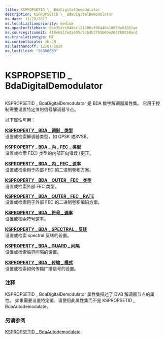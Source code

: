 ```yaml
---
title: KSPROPSETID \_ BdaDigitalDemodulator
description: KSPROPSETID \_ BdaDigitalDemodulator
ms.date: 11/28/2017
ms.localizationpriority: medium
ms.openlocfilehash: 86e35dcc04dac121306cf06448a1067de83852ae
ms.sourcegitcommit: 418e6617e2a695c9cb4b37b5b60e264760858acd
ms.translationtype: MT
ms.contentlocale: zh-CN
ms.lasthandoff: 12/07/2020
ms.locfileid: "96806639"
---
```

# <a name="kspropsetid_bdadigitaldemodulator"></a>KSPROPSETID \_ BdaDigitalDemodulator


## <span id="ddk_kspropsetid_bdadigitaldemodulator_ks"></span><span id="DDK_KSPROPSETID_BDADIGITALDEMODULATOR_KS"></span>


KSPROPSETID \_ BdaDigitalDemodulator 是 BDA 数字解调器属性集。 它用于控制需要设置特定值的信号解调器节点。

以下属性可用：

<span id="KSPROPERTY_BDA_MODULATION_TYPE"></span><span id="ksproperty_bda_modulation_type"></span>[**KSPROPERTY \_ BDA \_ 调制 \_ 类型**](ksproperty-bda-modulation-type.md)  
设置或检索解调器类型，如 QPSK 或8VSB。

<span id="KSPROPERTY_BDA_INNER_FEC_TYPE"></span><span id="ksproperty_bda_inner_fec_type"></span>[**KSPROPERTY \_ BDA \_ 内 \_ FEC \_ 类型**](ksproperty-bda-inner-fec-type.md)  
设置或检索 FEC) 类型的内部正向错误 (更正。

<span id="KSPROPERTY_BDA_INNER_FEC_RATE"></span><span id="ksproperty_bda_inner_fec_rate"></span>[**KSPROPERTY \_ BDA \_ 内 \_ FEC \_ 速率**](ksproperty-bda-inner-fec-rate.md)  
设置或检索用于内部 FEC 的二进制卷积方案。

<span id="KSPROPERTY_BDA_OUTER_FEC_TYPE"></span><span id="ksproperty_bda_outer_fec_type"></span>[**KSPROPERTY \_ BDA \_ OUTER \_ FEC \_ 类型**](ksproperty-bda-outer-fec-type.md)  
设置或检索外部 FEC 类型。

<span id="KSPROPERTY_BDA_OUTER_FEC_RATE"></span><span id="ksproperty_bda_outer_fec_rate"></span>[**KSPROPERTY \_ BDA \_ OUTER \_ FEC \_ RATE**](ksproperty-bda-outer-fec-rate.md)  
设置或检索用于外部 FEC 的二进制卷积编码方案。

<span id="KSPROPERTY_BDA_SYMBOL_RATE"></span><span id="ksproperty_bda_symbol_rate"></span>[**KSPROPERTY \_ BDA \_ 符号 \_ 速率**](ksproperty-bda-symbol-rate.md)  
设置或检索符号速率。

<span id="KSPROPERTY_BDA_SPECTRAL_INVERSION"></span><span id="ksproperty_bda_spectral_inversion"></span>[**KSPROPERTY \_ BDA \_ SPECTRAL \_ 反转**](ksproperty-bda-spectral-inversion.md)  
设置或检索 spectral 反转的设置。

<span id="KSPROPERTY_BDA_GUARD_INTERVAL"></span><span id="ksproperty_bda_guard_interval"></span>[**KSPROPERTY \_ BDA \_ GUARD \_ 间隔**](ksproperty-bda-guard-interval.md)  
设置或检索临界间隔的设置。

<span id="KSPROPERTY_BDA_TRANSMISSION_MODE"></span><span id="ksproperty_bda_transmission_mode"></span>[**KSPROPERTY \_ BDA \_ 传输 \_ 模式**](ksproperty-bda-transmission-mode.md)  
设置或检索如何传输广播信号的设置。

### <a name="comments"></a>注释

KSPROPSETID \_ BdaDigitalDemodulator 属性集描述了 DVB 解调器节点的属性。 如果需要设置特定值，请使用此属性集而不是 KSPROPSETID \_ BdaAutodemodulate。

### <a name="see-also"></a>另请参阅

[KSPROPSETID \_ BdaAutodemodulate](kspropsetid-bdaautodemodulate.md)

 

 





